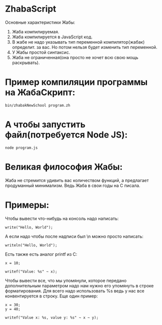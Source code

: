# ZhabaScript
Основные характеристики Жабы:
1. Жаба компилируемая.
2. Жаба компилируется в JavaScript код.
3. В жабе не надо указывать тип переменной компилятор(жабак) определит. за вас. Но потом нельзя будет изменить тип переменной.
4. У Жабы простой синтаксис.
5. Жаба не ограниченная(она просто не хочет всю свою мощь раскрывать).
   
# Пример компиляции программы на ЖабаСкрипт:
```
bin/zhabakNewSchool program.zh
```
# А чтобы запустить файл(потребуется Node JS):
```
node program.js
```
# Великая философия Жабы:
Жаба не стремится удивить вас количеством функций, а предлагает продуманный минимализм. Ведь Жаба в свои годы на C писала.

# Примеры:
Чтобы вывести что-нибудь на консоль надо написать:
```
write("Hello, World");
```
А если надо чтобы после надписи был \n можно просто написать:
```
writeln("Hello, World");
```
Есть также есть аналог printf из C:
```
x = 10;

writef("Value: %s" ~ x);
```
Чтобы вывести все, что мы упомянули, которое передано дополнительным параметром надо нам нужно его упомянуть в строке форматирования. Для всего надо использовать %s ведь у нас все конвентируется в строку.
Еще один пример:
```
x = 30;
y = 40;

writef("Value x: %s, value y: %s" ~ x ~ y);
```
